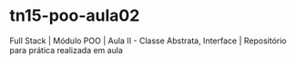 # tn15-poo-aula02
Full Stack | Módulo POO | Aula II - Classe Abstrata, Interface | Repositório para prática realizada em aula

